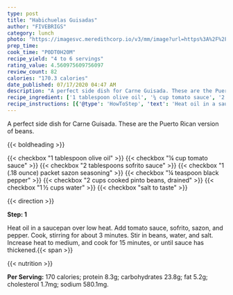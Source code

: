```yaml
---
type: post
title: "Habichuelas Guisadas"
author: "FIVEBRIGS"
category: lunch
photo: "https://imagesvc.meredithcorp.io/v3/mm/image?url=https%3A%2F%2Fimages.media-allrecipes.com%2Fuserphotos%2F4031009.jpg"
prep_time: 
cook_time: "P0DT0H20M"
recipe_yield: "4 to 6 servings"
rating_value: 4.560975609756097
review_count: 82
calories: "170.3 calories"
date_published: 07/17/2020 04:47 AM
description: "A perfect side dish for Carne Guisada. These are the Puerto Rican version of beans."
recipe_ingredient: ['1 tablespoon olive oil', '¼ cup tomato sauce', '2 tablespoons sofrito sauce', '1 (.18 ounce) packet sazon seasoning', '¼ teaspoon black pepper', '2 cups cooked pinto beans, drained', '1\u2009½ cups water', 'salt to taste']
recipe_instructions: [{'@type': 'HowToStep', 'text': 'Heat oil in a saucepan over low heat. Add tomato sauce, sofrito, sazon, and pepper. Cook, stirring for about 3 minutes. Stir in beans, water, and salt. Increase heat to medium, and cook for 15 minutes, or until sauce has thickened.\n'}]
---
```


A perfect side dish for Carne Guisada. These are the Puerto Rican version of beans. 

{{< boldheading >}}

{{< checkbox "1 tablespoon olive oil" >}}
{{< checkbox "¼ cup tomato sauce" >}}
{{< checkbox "2 tablespoons sofrito sauce" >}}
{{< checkbox "1 (.18 ounce) packet sazon seasoning" >}}
{{< checkbox "¼ teaspoon black pepper" >}}
{{< checkbox "2 cups cooked pinto beans, drained" >}}
{{< checkbox "1 ½ cups water" >}}
{{< checkbox "salt to taste" >}}


{{< direction >}}

**Step: 1**

Heat oil in a saucepan over low heat. Add tomato sauce, sofrito, sazon, and pepper. Cook, stirring for about 3 minutes. Stir in beans, water, and salt. Increase heat to medium, and cook for 15 minutes, or until sauce has thickened.{{< span >}}

{{< nutrition >}}

**Per Serving:** 170 calories; protein 8.3g; carbohydrates 23.8g; fat 5.2g; cholesterol 1.7mg; sodium 580.1mg.